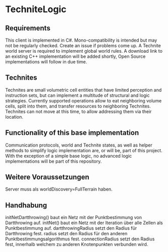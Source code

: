 TechniteLogic
=============

Requirements
------------
This client is implemented in C#. Mono-compatibility is intended but may not be regularly checked. Create an issue if problems come up.
A Technite world server is required to implement global world rules. A download link to an existing C++ implementation will be added shortly, Open Source implementations will follow in due time.

Technites
---------
Technites are small volumetric cell entities that have limited perception and instruction sets, but can implement a multitude of structural and logic strategies.
Currently supported operations allow to eat neighboring volume cells, split into them, and transfer resources to neighboring Technites.
Technites can not move at this time, to allow addressing them via their location.

Functionality of this base implementation
-----------------------------------------
Communication protocols, world and Technite states, as well as helper methods to simplify logic implementation are, or will be, part of this project.
With the exception of a simple base logic, no advanced logic implementations will be part of this repository.

Weitere Voraussetzungen
-----------------------
Server muss als worldDiscovery=FullTerrain haben.

Handhabung
----------
initNetDartthrowing() baut ein Netz mit der Punktbestimmung von Dartthrowing auf.
initNet() baut ein Netz mit der Iteration über alle Zellen als Punktbestimmung auf.
dartthrowingRadius setzt den Radius für Dartthrowing fest.
radius setzt den Radius für den anderen Punktbestimmungsalgorithmus fest.
connectionRadius setzt den Radius fest, innerhalb welchem zu anderen Knotenpunkten verbunden wird.
